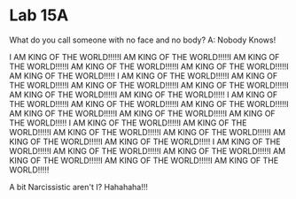 # Lab 15A
What do you call someone with no face and no body?  A: Nobody Knows!


I AM KING OF THE WORLD!!!!!I AM KING OF THE WORLD!!!!!I AM KING OF THE WORLD!!!!!I AM KING OF THE WORLD!!!!!I AM KING OF THE WORLD!!!!!I AM KING OF THE WORLD!!!!!
I AM KING OF THE WORLD!!!!!I AM KING OF THE WORLD!!!!!I AM KING OF THE WORLD!!!!!I AM KING OF THE WORLD!!!!!I AM KING OF THE WORLD!!!!!I AM KING OF THE WORLD!!!!!
I AM KING OF THE WORLD!!!!!I AM KING OF THE WORLD!!!!!I AM KING OF THE WORLD!!!!!I AM KING OF THE WORLD!!!!!I AM KING OF THE WORLD!!!!!I AM KING OF THE WORLD!!!!!
I AM KING OF THE WORLD!!!!!I AM KING OF THE WORLD!!!!!I AM KING OF THE WORLD!!!!!I AM KING OF THE WORLD!!!!!I AM KING OF THE WORLD!!!!!I AM KING OF THE WORLD!!!!!
I AM KING OF THE WORLD!!!!!I AM KING OF THE WORLD!!!!!I AM KING OF THE WORLD!!!!!I AM KING OF THE WORLD!!!!!I AM KING OF THE WORLD!!!!!I AM KING OF THE WORLD!!!!!

A bit Narcissistic aren't I?  Hahahaha!!!